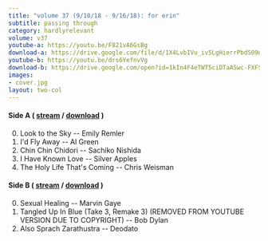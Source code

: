 ```yaml
---
title: "volume 37 (9/10/18 - 9/16/18): for erin"
subtitle: passing through
category: hardlyrelevant
volume: v37
youtube-a: https://youtu.be/F821vA6GsBg
download-a: https://drive.google.com/file/d/1X4LvbIVu_iv5LgHierrPbdS09nHUVLES/view?usp=drivesdk
youtube-b: https://youtu.be/drs6YefnvVg
download-b: https://drive.google.com/open?id=1kIn4F4eTWT5ciDTaASwc-FXFSZryAFOj 
images:
- cover.jpg
layout: two-col
---
```

#### Side A ( <a target="_blank" href="{{ page.youtube-a }}">stream</a> / <a target="_blank" href="{{ page.download-a }}">download</a> ) ####
0. Look to the Sky -- Emily Remler
1. I'd Fly Away -- Al Green
2. Chin Chin Chidori -- Sachiko Nishida
3. I Have Known Love -- Silver Apples
4. The Holy Life That's Coming -- Chris Weisman

#### Side B ( <a target="_blank" href="{{ page.youtube-b }}">stream</a> / <a target="_blank" href="{{ page.download-b }}">download</a> ) ####
0. Sexual Healing -- Marvin Gaye
1. Tangled Up In Blue (Take 3, Remake 3) (REMOVED FROM YOUTUBE VERSION DUE TO COPYRIGHT) -- Bob Dylan
2. Also Sprach Zarathustra -- Deodato
